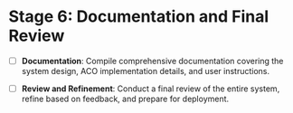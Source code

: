 # Stage 6: Documentation and Final Review

- [ ] **Documentation**: Compile comprehensive documentation covering the system design, ACO implementation details, and user instructions.

- [ ] **Review and Refinement**: Conduct a final review of the entire system, refine based on feedback, and prepare for deployment.
